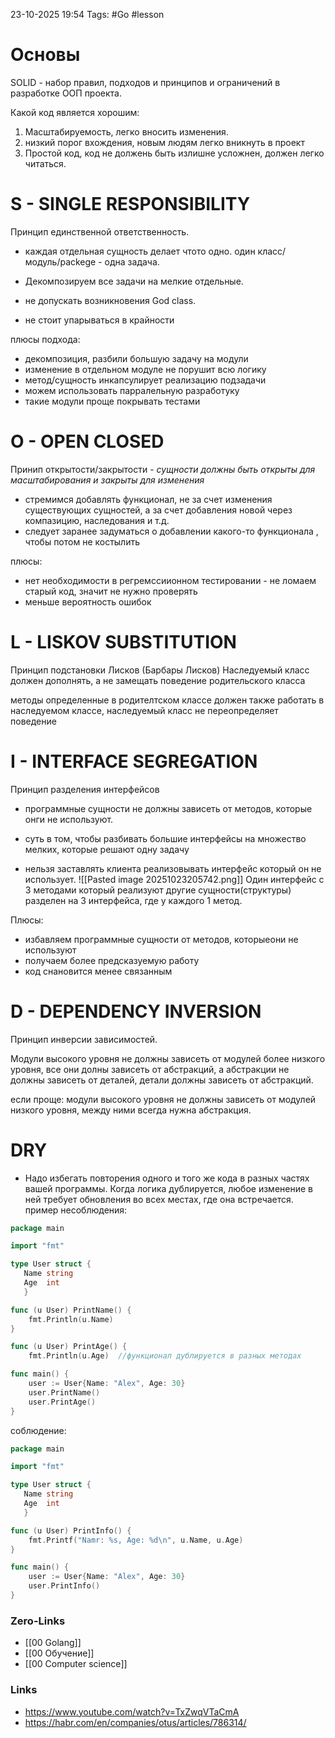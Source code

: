 23-10-2025 19:54
Tags: #Go #lesson
# Основы

SOLID - набор правил, подходов и принципов и ограничений в разработке ООП проекта.

Какой код является хорошим:
1. Масштабируемость, легко вносить изменения.
2. низкий порог вхождения, новым людям легко вникнуть в проект
3. Простой код, код не должень быть излишне усложнен, должен легко читаться.



# S - SINGLE RESPONSIBILITY

Принцип единственной ответственность.
- каждая отдельная сущность делает чтото одно. один класс/модуль/packege - одна задача.
- Декомпозируем все задачи на мелкие отдельные.

- не допускать возникновения God  class.

- не стоит упарываться в крайности

плюсы подхода:
- декомпозиция, разбили большую задачу на модули
- изменение в отдельном модуле не порушит всю логику
- метод/сущность инкапсулирует реализацию подзадачи
- можем использовать парралельную разработуку
- такие модули проще покрывать тестами

# O - OPEN CLOSED

Принип открытости/закрытости - *сущности должны быть открыты для масштабирования и закрыты для изменения*

- стремимся добавлять функционал, не за счет изменения существующих сущностей, а за счет добавления новой через компазицию, наследования и т.д.
- следует заранее задуматься о добавлении какого-то функционала , чтобы потом не костылить
 
 плюсы:
- нет необходимости в регремссиионном тестировании - не ломаем старый код, значит не нужно проверять
- меньше вероятность ошибок

# L - LISKOV SUBSTITUTION

Принцип подстановки Лисков (Барбары Лисков)
Наследуемый класс должен дополнять, а не замещать поведение родительского класса

методы определенные в родителтском классе должен также работать в наследуемом классе, наследуемый класс не переопределяет поведение


# I - INTERFACE SEGREGATION

Принцип разделения интерфейсов
- программные сущности не должны зависеть от методов, которые онги не используют.

- суть в том, чтобы разбивать большие интерфейсы на множество мелких, которые решают одну задачу

- нельзя заставлять клиента реализовывать интерфейс который он не использует.
![[Pasted image 20251023205742.png]]
Один интерфейс с 3 методами который реализуют другие сущности(структуры) разделен на 3 интерфейса, где у каждого 1 метод.

Плюсы:
- избавляем программные сущности от методов, которыеони не используют
- получаем более предсказуемую работу
- код снановится менее связанным

# D - DEPENDENCY INVERSION

Принцип инверсии зависимостей.

Модули высокого уровня не должны зависеть от модулей более низкого уровня, все они долны зависеть от абстракций, а абстракции не должны зависеть от деталей, детали должны зависеть от абстракций.

если проще:
модули высокого уровня не должны зависеть от модулей низкого уровня, между ними всегда нужна абстракция.


# DRY

- Надо избегать повторения одного и того же кода в разных частях вашей программы. Когда логика дублируется, любое изменение в ней требует обновления во всех местах, где она встречается.
пример несоблюдения:
```Go
package main

import "fmt"

type User struct {
   Name string    
   Age  int
   }

func (u User) PrintName() {
    fmt.Println(u.Name)  
}

func (u User) PrintAge() {
	fmt.Println(u.Age)  //функционал дублируется в разных методах

func main() {
    user := User{Name: "Alex", Age: 30}
    user.PrintName()
    user.PrintAge()
}
```

соблюдение:
```Go
package main

import "fmt"

type User struct {
   Name string    
   Age  int
   }

func (u User) PrintInfo() {
    fmt.Printf("Namr: %s, Age: %d\n", u.Name, u.Age)  
}

func main() {
    user := User{Name: "Alex", Age: 30}
    user.PrintInfo()
}
```

### Zero-Links
- [[00 Golang]]
- [[00 Обучение]]
- [[00 Computer science]]


### Links
- https://www.youtube.com/watch?v=TxZwqVTaCmA
- https://habr.com/en/companies/otus/articles/786314/

